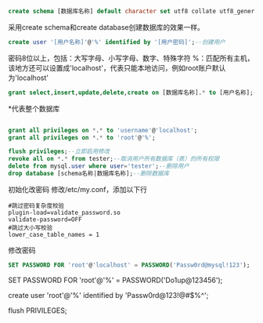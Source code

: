 ﻿```sql
create schema [数据库名称] default character set utf8 collate utf8_general_ci;--创建数据库
```
采用create schema和create database创建数据库的效果一样。
```sql
create user '[用户名称]'@'%' identified by '[用户密码]';--创建用户
```
密码8位以上，包括：大写字母、小写字母、数字、特殊字符
%：匹配所有主机，该地方还可以设置成'localhost'，代表只能本地访问，例如root账户默认为'localhost'
```sql
grant select,insert,update,delete,create on [数据库名称].* to [用户名称];--用户授权数据库
```
\*代表整个数据库
```sql

grant all privileges on *.* to 'username'@'localhost';
grant all privileges on *.* to 'root'@'%';

flush privileges;--立即启用修改
revoke all on *.* from tester;--取消用户所有数据库（表）的所有权限
delete from mysql.user where user='tester';--删除用户
drop database [schema名称|数据库名称];--删除数据库
```

初始化改密码
修改/etc/my.conf，添加以下行
```config
#跳过密码复杂度校验
plugin-load=validate_password.so 
validate-password=OFF
#跳过大小写校验
lower_case_table_names = 1
```
修改密码
```sql
SET PASSWORD FOR 'root'@'localhost' = PASSWORD('Passw0rd@mysql!123');
```
SET PASSWORD FOR 'root'@'%' = PASSWORD('Do1up@123456');


create user 'root'@'%' identified by 'Passw0rd@123!@#$%^';

flush PRIVILEGES;
